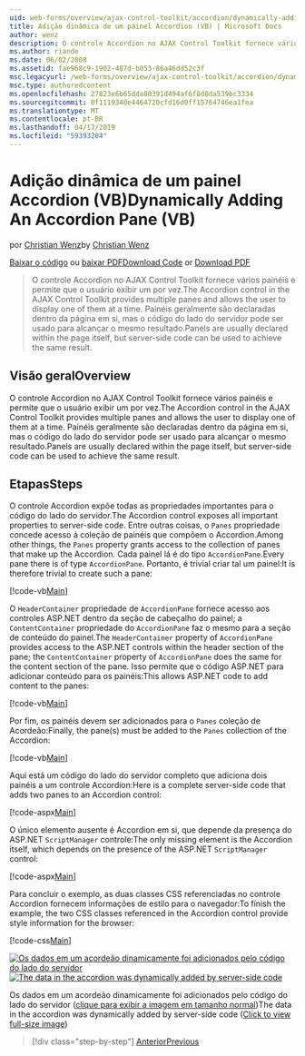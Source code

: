 ```yaml
---
uid: web-forms/overview/ajax-control-toolkit/accordion/dynamically-adding-an-accordion-pane-vb
title: Adição dinâmica de um painel Accordion (VB) | Microsoft Docs
author: wenz
description: O controle Accordion no AJAX Control Toolkit fornece vários painéis e permite que o usuário exibir um por vez. Painéis são normalmente declaradas w...
ms.author: riande
ms.date: 06/02/2008
ms.assetid: fae968c9-1902-487d-b053-86a46dd52c3f
msc.legacyurl: /web-forms/overview/ajax-control-toolkit/accordion/dynamically-adding-an-accordion-pane-vb
msc.type: authoredcontent
ms.openlocfilehash: 27823e6b65dda80391d494af6f8d8da539bc3334
ms.sourcegitcommit: 0f1119340e4464720cfd16d0ff15764746ea1fea
ms.translationtype: MT
ms.contentlocale: pt-BR
ms.lasthandoff: 04/17/2019
ms.locfileid: "59393204"
---
```

# <a name="dynamically-adding-an-accordion-pane-vb"></a><span data-ttu-id="72741-104">Adição dinâmica de um painel Accordion (VB)</span><span class="sxs-lookup"><span data-stu-id="72741-104">Dynamically Adding An Accordion Pane (VB)</span></span>

<span data-ttu-id="72741-105">por [Christian Wenz](https://github.com/wenz)</span><span class="sxs-lookup"><span data-stu-id="72741-105">by [Christian Wenz](https://github.com/wenz)</span></span>

<span data-ttu-id="72741-106">[Baixar o código](http://download.microsoft.com/download/5/6/d/56d50cef-2011-4c8f-9891-7edc6dc57df9/Accordion2.vb.zip) ou [baixar PDF](http://download.microsoft.com/download/6/7/1/6718d452-ff89-4d3f-a90e-c74ec2d636a3/accordion2VB.pdf)</span><span class="sxs-lookup"><span data-stu-id="72741-106">[Download Code](http://download.microsoft.com/download/5/6/d/56d50cef-2011-4c8f-9891-7edc6dc57df9/Accordion2.vb.zip) or [Download PDF](http://download.microsoft.com/download/6/7/1/6718d452-ff89-4d3f-a90e-c74ec2d636a3/accordion2VB.pdf)</span></span>

> <span data-ttu-id="72741-107">O controle Accordion no AJAX Control Toolkit fornece vários painéis e permite que o usuário exibir um por vez.</span><span class="sxs-lookup"><span data-stu-id="72741-107">The Accordion control in the AJAX Control Toolkit provides multiple panes and allows the user to display one of them at a time.</span></span> <span data-ttu-id="72741-108">Painéis geralmente são declaradas dentro da página em si, mas o código do lado do servidor pode ser usado para alcançar o mesmo resultado.</span><span class="sxs-lookup"><span data-stu-id="72741-108">Panels are usually declared within the page itself, but server-side code can be used to achieve the same result.</span></span>


## <a name="overview"></a><span data-ttu-id="72741-109">Visão geral</span><span class="sxs-lookup"><span data-stu-id="72741-109">Overview</span></span>

<span data-ttu-id="72741-110">O controle Accordion no AJAX Control Toolkit fornece vários painéis e permite que o usuário exibir um por vez.</span><span class="sxs-lookup"><span data-stu-id="72741-110">The Accordion control in the AJAX Control Toolkit provides multiple panes and allows the user to display one of them at a time.</span></span> <span data-ttu-id="72741-111">Painéis geralmente são declaradas dentro da página em si, mas o código do lado do servidor pode ser usado para alcançar o mesmo resultado.</span><span class="sxs-lookup"><span data-stu-id="72741-111">Panels are usually declared within the page itself, but server-side code can be used to achieve the same result.</span></span>

## <a name="steps"></a><span data-ttu-id="72741-112">Etapas</span><span class="sxs-lookup"><span data-stu-id="72741-112">Steps</span></span>

<span data-ttu-id="72741-113">O controle Accordion expõe todas as propriedades importantes para o código do lado do servidor.</span><span class="sxs-lookup"><span data-stu-id="72741-113">The Accordion control exposes all important properties to server-side code.</span></span> <span data-ttu-id="72741-114">Entre outras coisas, o `Panes` propriedade concede acesso à coleção de painéis que compõem o Accordion.</span><span class="sxs-lookup"><span data-stu-id="72741-114">Among other things, the `Panes` property grants access to the collection of panes that make up the Accordion.</span></span> <span data-ttu-id="72741-115">Cada painel lá é do tipo `AccordionPane`.</span><span class="sxs-lookup"><span data-stu-id="72741-115">Every pane there is of type `AccordionPane`.</span></span> <span data-ttu-id="72741-116">Portanto, é trivial criar tal um painel:</span><span class="sxs-lookup"><span data-stu-id="72741-116">It is therefore trivial to create such a pane:</span></span>

[!code-vb[Main](dynamically-adding-an-accordion-pane-vb/samples/sample1.vb)]

<span data-ttu-id="72741-117">O `HeaderContainer` propriedade de `AccordionPane` fornece acesso aos controles ASP.NET dentro da seção de cabeçalho do painel; a `ContentContainer` propriedade do `AccordionPane` faz o mesmo para a seção de conteúdo do painel.</span><span class="sxs-lookup"><span data-stu-id="72741-117">The `HeaderContainer` property of `AccordionPane` provides access to the ASP.NET controls within the header section of the pane; the `ContentContainer` property of `AccordionPane` does the same for the content section of the pane.</span></span> <span data-ttu-id="72741-118">Isso permite que o código ASP.NET para adicionar conteúdo para os painéis:</span><span class="sxs-lookup"><span data-stu-id="72741-118">This allows ASP.NET code to add content to the panes:</span></span>

[!code-vb[Main](dynamically-adding-an-accordion-pane-vb/samples/sample2.vb)]

<span data-ttu-id="72741-119">Por fim, os painéis devem ser adicionados para o `Panes` coleção de Acordeão:</span><span class="sxs-lookup"><span data-stu-id="72741-119">Finally, the pane(s) must be added to the `Panes` collection of the Accordion:</span></span>

[!code-vb[Main](dynamically-adding-an-accordion-pane-vb/samples/sample3.vb)]

<span data-ttu-id="72741-120">Aqui está um código do lado do servidor completo que adiciona dois painéis a um controle Accordion:</span><span class="sxs-lookup"><span data-stu-id="72741-120">Here is a complete server-side code that adds two panes to an Accordion control:</span></span>

[!code-aspx[Main](dynamically-adding-an-accordion-pane-vb/samples/sample4.aspx)]

<span data-ttu-id="72741-121">O único elemento ausente é Accordion em si, que depende da presença do ASP.NET `ScriptManager` controle:</span><span class="sxs-lookup"><span data-stu-id="72741-121">The only missing element is the Accordion itself, which depends on the presence of the ASP.NET `ScriptManager` control:</span></span>

[!code-aspx[Main](dynamically-adding-an-accordion-pane-vb/samples/sample5.aspx)]

<span data-ttu-id="72741-122">Para concluir o exemplo, as duas classes CSS referenciadas no controle Accordion fornecem informações de estilo para o navegador:</span><span class="sxs-lookup"><span data-stu-id="72741-122">To finish the example, the two CSS classes referenced in the Accordion control provide style information for the browser:</span></span>

[!code-css[Main](dynamically-adding-an-accordion-pane-vb/samples/sample6.css)]


<span data-ttu-id="72741-123">[![Os dados em um acordeão dinamicamente foi adicionados pelo código do lado do servidor](dynamically-adding-an-accordion-pane-vb/_static/image2.png)](dynamically-adding-an-accordion-pane-vb/_static/image1.png)</span><span class="sxs-lookup"><span data-stu-id="72741-123">[![The data in the accordion was dynamically added by server-side code](dynamically-adding-an-accordion-pane-vb/_static/image2.png)](dynamically-adding-an-accordion-pane-vb/_static/image1.png)</span></span>

<span data-ttu-id="72741-124">Os dados em um acordeão dinamicamente foi adicionados pelo código do lado do servidor ([clique para exibir a imagem em tamanho normal](dynamically-adding-an-accordion-pane-vb/_static/image3.png))</span><span class="sxs-lookup"><span data-stu-id="72741-124">The data in the accordion was dynamically added by server-side code ([Click to view full-size image](dynamically-adding-an-accordion-pane-vb/_static/image3.png))</span></span>

> [!div class="step-by-step"]
> [<span data-ttu-id="72741-125">Anterior</span><span class="sxs-lookup"><span data-stu-id="72741-125">Previous</span></span>](databinding-to-an-accordion-vb.md)
